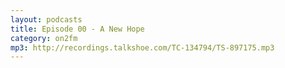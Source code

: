 ```yaml
---
layout: podcasts
title: Episode 00 - A New Hope
category: on2fm
mp3: http://recordings.talkshoe.com/TC-134794/TS-897175.mp3
---
```


